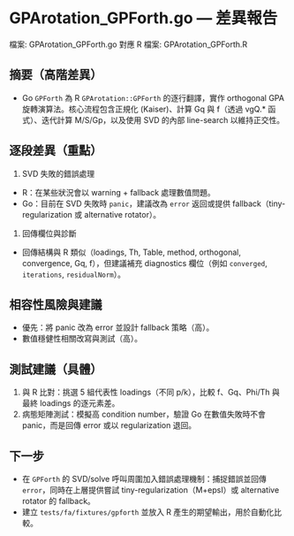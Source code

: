 # GPArotation_GPForth.go — 差異報告

檔案: GPArotation_GPForth.go
對應 R 檔案: GPArotation_GPForth.R

## 摘要（高階差異）

- Go `GPForth` 為 R `GPArotation::GPForth` 的逐行翻譯，實作 orthogonal GPA 旋轉演算法。核心流程包含正規化 (Kaiser)、計算 Gq 與 f（透過 vgQ.* 函式）、迭代計算 M/S/Gp，以及使用 SVD 的內部 line-search 以維持正交性。

## 逐段差異（重點）

1. SVD 失敗的錯誤處理

- R：在某些狀況會以 warning + fallback 處理數值問題。
- Go：目前在 SVD 失敗時 `panic`，建議改為 `error` 返回或提供 fallback（tiny-regularization 或 alternative rotator）。

1. 回傳欄位與診斷

- 回傳結構與 R 類似（loadings, Th, Table, method, orthogonal, convergence, Gq, f），但建議補充 diagnostics 欄位（例如 `converged`, `iterations`, `residualNorm`）。

## 相容性風險與建議

- 優先：將 panic 改為 error 並設計 fallback 策略（高）。
- 數值穩健性相關改寫與測試（高）。

## 測試建議（具體）

1. 與 R 比對：挑選 5 組代表性 loadings（不同 p/k），比較 f、Gq、Phi/Th 與最終 loadings 的逐元素差。
1. 病態矩陣測試：模擬高 condition number，驗證 Go 在數值失敗時不會 panic，而是回傳 error 或以 regularization 退回。

## 下一步

- 在 `GPForth` 的 SVD/solve 呼叫周圍加入錯誤處理機制：捕捉錯誤並回傳 `error`，同時在上層提供嘗試 tiny-regularization（M+epsI）或 alternative rotator 的 fallback。
- 建立 `tests/fa/fixtures/gpforth` 並放入 R 產生的期望輸出，用於自動化比較。
